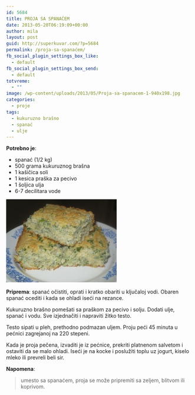 ```yaml
---
id: 5684
title: PROJA SA SPANAĆEM
date: 2013-05-20T06:19:09+00:00
author: mila
layout: post
guid: http://superkuvar.com/?p=5684
permalink: /proja-sa-spanaćem/
fb_social_plugin_settings_box_like:
  - default
fb_social_plugin_settings_box_send:
  - default
totvreme:
  - ""
image: /wp-content/uploads/2013/05/Proja-sa-spanacem-1-940x198.jpg
categories:
  - proje
tags:
  - kukuruzno brašno
  - spanać
  - ulje
---
```

**Potrebno je**:

  * spanać (1/2 kg)
  * 500 grama kukuruznog brašna
  * 1 kašičica soli
  * 1 kesica praška za pecivo
  * 1 šoljica ulja
  * 6-7 decilitara vode

<img class="alignnone size-medium wp-image-5685" src="/wp-content/uploads/2013/05/Proja-sa-spanacem-1-300x225.jpg" alt="Proja sa spanacem (1)" width="300" height="225" /> 

**Priprema**: spanać očistiti, oprati i kratko obariti u ključaloj vodi. Obaren spanać ocediti i kada se ohladi iseći na rezance.

Kukuruzno brašno pomešati sa praškom za pecivo i solju. Dodati ulje, spanać i vodu. Sve izjednačiti i napraviti žitko testo.

Testo sipati u pleh, prethodno podmazan uljem. Proju peći 45 minuta u pećnici zagrejanoj na 220 stepeni.

Kada je proja pečena, izvaditi je iz pećnice, prekriti platnenom salvetom i ostaviti da se malo ohladi. Iseći je na kocke i poslužiti toplu uz jogurt, kiselo mleko ili prevreli beli sir.

**Napomena**: 
> umesto sa spanaćem, proja se može pripremiti sa zeljem, blitvom ili koprivom.